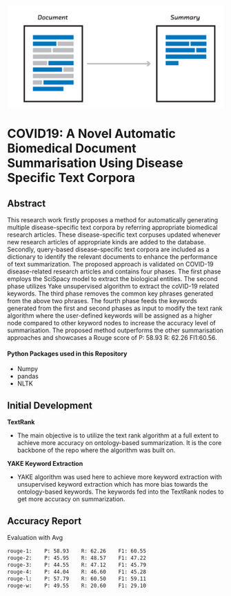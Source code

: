 ![alt text](readme_images/title_img.png)

# COVID19: A Novel Automatic Biomedical Document Summarisation Using Disease Specific Text Corpora

## Abstract 

This research work firstly proposes a method for automatically generating
multiple disease-specific text corpora by referring appropriate biomedical research articles.
These disease-specific text corpuses updated whenever new research articles of appropriate
kinds are added to the database. Secondly, query-based disease-specific text corpora are
included as a dictionary to identify the relevant documents to enhance the performance of text
summarization. The proposed approach is validated on COVID-19 disease-related research
articles and contains four phases. The first phase employs the SciSpacy model to extract the
biological entities. The second phase utilizes Yake unsupervised algorithm to extract the
coVID-19 related keywords. The third phase removes the common key phrases generated
from the above two phrases. The fourth phase feeds the keywords generated from the first
and second phases as input to modify the text rank algorithm where the user-defined
keywords will be assigned as a higher node compared to other keyword nodes to increase the
accuracy level of summarisation. The proposed method outperforms the other summarisation
approaches and showcases a Rouge score of P: 58.93 R: 62.26 FI1:60.56.

#### Python Packages used in this Repository
- Numpy 
- pandas
- NLTK


## Initial Development  
**TextRank**
- The main objective is to utilize the text rank algorithm at a full extent to achieve more accuracy on ontology-based summarization. It is the core backbone of the repo where the algorithm was built on.

**YAKE Keyword Extraction**
- YAKE algorithm was used here to achieve more keyword extraction with unsupervised keyword extraction which has more bias towards the ontology-based keywords. The keywords fed into the TextRank nodes to get more accuracy on summarization.

## Accuracy Report
Evaluation with Avg

	rouge-1:	P: 58.93	R: 62.26	F1: 60.55
	rouge-2:	P: 45.95	R: 48.57	F1: 47.22
	rouge-3:	P: 44.55	R: 47.12	F1: 45.79
	rouge-4:	P: 44.04	R: 46.60	F1: 45.28
	rouge-l:	P: 57.79	R: 60.50	F1: 59.11
	rouge-w:	P: 49.55	R: 20.60	F1: 29.10